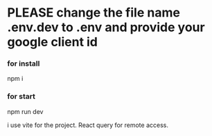 # PLEASE change the file name .env.dev to .env and provide your google client id

### for install

npm i

### for start

npm run dev

i use vite for the project. React query for remote access.
